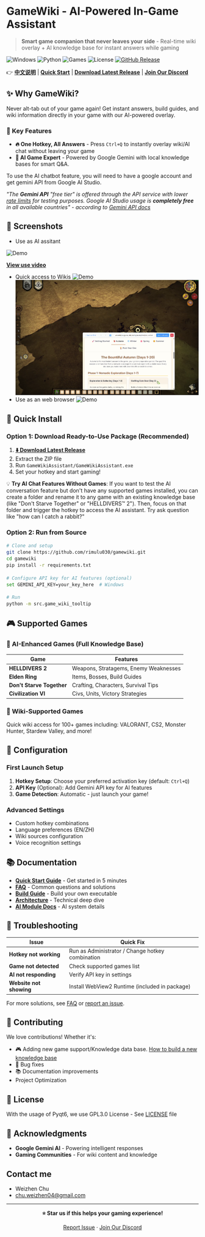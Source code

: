 # GameWiki - AI-Powered In-Game Assistant 

> **Smart game companion that never leaves your side** - Real-time wiki overlay + AI knowledge base for instant answers while gaming

![Windows](https://img.shields.io/badge/Platform-Windows%2010%2F11-blue?logo=windows)
![Python](https://img.shields.io/badge/Python-3.8%2B-green?logo=python)
![Games](https://img.shields.io/badge/AI%20Games-4%20Supported-orange?logo=gamepad)
![License](https://img.shields.io/badge/License-GPL3.0-yellow)
[![GitHub Release](https://img.shields.io/github/v/release/rimulu030/gamewiki?include_prereleases)](https://github.com/rimulu030/gamewiki/releases/download/v1.1.0/GameWikiAssistant.zip)

👉 **[中文说明](README.zh-CN.md)** | **[Quick Start](#-quick-install)** | **[Download Latest Release](https://github.com/rimulu030/gamewiki/releases/download/v1.1.0/GameWikiAssistant.zip)** |  **[Join Our Discord](https://discord.gg/5HHjNdmYtm)**

## ✨ Why GameWiki?

Never alt-tab out of your game again! Get instant answers, build guides, and wiki information directly in your game with our AI-powered overlay.

### 🎯 Key Features

- **🔥 One Hotkey, All Answers** - Press `Ctrl+Q` to instantly overlay wiki/AI chat without leaving your game
- **🤖 AI Game Expert** - Powered by Google Gemini with local knowledge bases for smart Q&A. 

To use the AI chatbot feature, you will need to have a google account and get gemini API from Google AI Studio.

_"The **Gemini API** "free tier" is offered through the API service with lower [rate limits](https://ai.google.dev/gemini-api/docs/rate-limits#free-tier) for testing purposes. Google AI Studio usage is **completely free** in all available countries" - according to [Gemini API docs](https://ai.google.dev/gemini-api/docs/pricing)_
## 📸 Screenshots
- Use as AI assitant

![Demo](data/demo1.gif)

**[View use video](https://www.youtube.com/watch?v=9QPJ6KVg7gE)**

- Quick access to Wikis
![Demo](data/demo3.gif)
![Demo](data/demo4.png)
- Use as an web browser
![Demo](data/demo2.gif)



## 🚀 Quick Install

### Option 1: Download Ready-to-Use Package (Recommended)
1. **[⬇️ Download Latest Release](https://github.com/rimulu030/gamewiki/releases/download/v1.1.0/GameWikiAssistant.zip)**
2. Extract the ZIP file
3. Run `GameWikiAssistant/GameWikiAssistant.exe`
4. Set your hotkey and start gaming!

💡 **Try AI Chat Features Without Games**: If you want to test the AI conversation feature but don't have any supported games installed, you can create a folder and rename it to any game with an existing knowledge base (like "Don't Starve Together" or "HELLDIVERS™ 2"). Then, focus on that folder and trigger the hotkey to access the AI assistant. Try ask question like "how can I catch a rabbit?"

### Option 2: Run from Source
```bash
# Clone and setup
git clone https://github.com/rimulu030/gamewiki.git
cd gamewiki
pip install -r requirements.txt

# Configure API key for AI features (optional)
set GEMINI_API_KEY=your_key_here  # Windows

# Run
python -m src.game_wiki_tooltip
```
## 🎮 Supported Games

### 🤖 AI-Enhanced Games (Full Knowledge Base)
| Game | Features |
|------|----------|
| **HELLDIVERS 2** | Weapons, Stratagems, Enemy Weaknesses |
| **Elden Ring** | Items, Bosses, Build Guides |
| **Don't Starve Together** | Crafting, Characters, Survival Tips |
| **Civilization VI** | Civs, Units, Victory Strategies |

### 📖 Wiki-Supported Games
Quick wiki access for 100+ games including: VALORANT, CS2, Monster Hunter, Stardew Valley, and more!

## 🔧 Configuration

### First Launch Setup
1. **Hotkey Setup**: Choose your preferred activation key (default: `Ctrl+Q`)
2. **API Key** (Optional): Add Gemini API key for AI features
3. **Game Detection**: Automatic - just launch your game!

### Advanced Settings
- Custom hotkey combinations
- Language preferences (EN/ZH)
- Wiki sources configuration
- Voice recognition settings

## 📚 Documentation

- **[Quick Start Guide](docs/QUICKSTART.md)** - Get started in 5 minutes
- **[FAQ](docs/FAQ.md)** - Common questions and solutions
- **[Build Guide](docs/BUILD.md)** - Build your own executable
- **[Architecture](docs/ARCHITECTURE.md)** - Technical deep dive
- **[AI Module Docs](src/game_wiki_tooltip/ai/README.md)** - AI system details

## 🐛 Troubleshooting

| Issue                   | Quick Fix |
|-------------------------|-----------|
| **Hotkey not working**  | Run as Administrator / Change hotkey combination |
| **Game not detected**   | Check supported games list|
| **AI not responding**   | Verify API key in settings |
| **Website not showing** | Install WebView2 Runtime (included in package) |

For more solutions, see [FAQ](docs/FAQ.md) or [report an issue](https://github.com/rimulu030/gamewiki/issues).

## 🤝 Contributing

We love contributions! Whether it's:
- 🎮 Adding new game support/Knowledge data base. [How to build a new knowledge base](src/game_wiki_tooltip/ai/README.md)
- 🐛 Bug fixes
- 📚 Documentation improvements
- Project Optimization

## 📄 License

With the usage of Pyqt6, we use GPL3.0 License - See [LICENSE](LICENSE) file

## 🙏 Acknowledgments

- **Google Gemini AI** - Powering intelligent responses
- **Gaming Communities** - For wiki content and knowledge

## Contact me 

- Weizhen Chu
- chu.weizhen04@gmail.com
---

<div align="center">

**⭐ Star us if this helps your gaming experience!**

[Report Issue](https://github.com/rimulu030/gamewiki/issues) · [Join Our Discord](https://discord.gg/5HHjNdmYtm)

</div>
